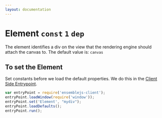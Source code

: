 ```yaml
---
layout: documentation
---
```


# Element `const` `1` `dep`

The element identifies a div on the view that the rendering engine should attach the canvas to. The default value is: `canvas`

## To set the Element
Set constants before we load the default properties. We do this in the [Client Side Entrypoint](/website/docs/guides/client-side-entrypoint).

~~~javascript
var entryPoint = require('ensemblejs-client');
entryPoint.loadWindow(require('window'));
entryPoint.set('Element', "mydiv");
entryPoint.loadDefaults();
entryPoint.run();
~~~